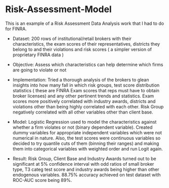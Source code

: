 # Risk-Assessment-Model

This is an example of a Risk Assessment Data Analysis work that I had to do for FINRA. 

- Dataset: 200 rows of institutional/retail brokers with their characteristics, the exam scores of their representatives, districts they belong to and their violations and risk scores ( a simpler version of proprietary FINRA data )

- Objective: Assess which characteristics can help determine which firms are going to violate or not

- Implementation: Tried a thorough analysis of the brokers to glean insights into how many fall in which risk groups, test score distribution statistics ( these are FINRA Exam scores that reps must have to obtain broker licenses) and any other pertinent trends and statistics. Exam scores more positively correlated with industry awards, districts and violations other than being highly correlated with each other. Risk Group negatively correlated with all other variables other than client base. 

- Model: Logistic Regression used to model the characteristics against whether a firm violates or not (binary dependent variable). Created dummy variables for appropriate independent variables which were not numerical in nature. Also, the test scores were continuous variables so decided to try quantile cuts of them (binning their ranges) and making them into categorical variables with weighted order and run Logit again. 

- Result: Risk Group, Client Base and Industry Awards turned out to be significant at 5% confidence interval with odd ratios of small broker type, T3 categ test score and industry awards being higher than other endogenous variables. 88.75% accuracy achieved on test dataset with ROC-AUC score being 89%. 
